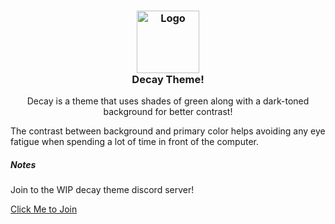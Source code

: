 <h3 align="center">
	<img src="https://raw.githubusercontent.com/decay/decay/main/assets/logos/exports/1544x1544_circle.png" width="100" alt="Logo"/><br/>
	Decay Theme!
</h3>

<p align="center">
  Decay is a theme that uses shades of green along with a dark-toned background for better contrast!

  The contrast between background and primary color helps avoiding any eye fatigue when spending a lot of time in front of the computer. 
</p>

<h5>Notes</h5>

Join to the WIP decay theme discord server!

[Click Me to Join](https://discord.gg/87duqCjx)
